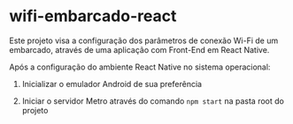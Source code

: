 # wifi-embarcado-react
Este projeto visa a configuração dos parâmetros de conexão Wi-Fi de um embarcado, através de uma aplicação com Front-End em React Native.

Após a configuração do ambiente React Native no sistema operacional:

1. Inicializar o emulador Android de sua preferência

2. Iniciar o servidor Metro através do comando `npm start` na pasta root do projeto